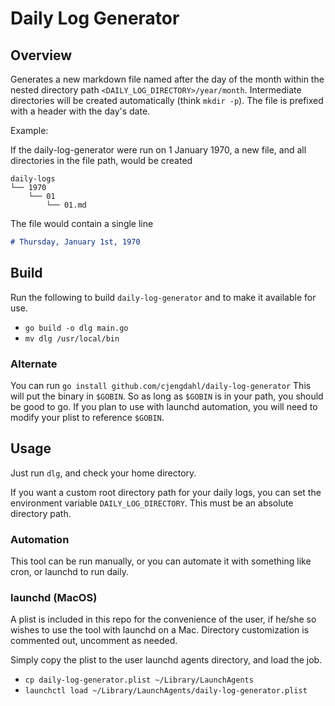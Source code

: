 # Daily Log Generator

## Overview

Generates a new markdown file named after the day of the month
within the nested directory path `<DAILY_LOG_DIRECTORY>/year/month`.
Intermediate directories will be created automatically (think `mkdir -p`).
The file is prefixed with a header with the day's date.

Example:

If the daily-log-generator were run on 1 January 1970,
a new file, and all directories in the file path, would be created
```
daily-logs
└── 1970
    └── 01
        └── 01.md
```

The file would contain a single line
```markdown
# Thursday, January 1st, 1970
```

## Build

Run the following to build `daily-log-generator` and to make it available for use.
- `go build -o dlg main.go`
- `mv dlg /usr/local/bin`

### Alternate

You can run `go install github.com/cjengdahl/daily-log-generator`
This will put the binary in `$GOBIN`.  So as long as `$GOBIN`
is in your path, you should be good to go.  If you plan to use
with launchd automation, you will need to modify your plist to reference
`$GOBIN`.

## Usage

Just run `dlg`, and check your home directory.

If you want a custom root directory path for your daily logs,
you can set the environment variable `DAILY_LOG_DIRECTORY`.
This must be an absolute directory path.

### Automation

This tool can be run manually, or you can automate it
with something like cron, or launchd to run daily.

### launchd (MacOS)

A plist is included in this repo for the convenience
of the user, if he/she so wishes to use the tool with launchd
on a Mac.  Directory customization is commented out, uncomment
as needed.

Simply copy the plist to the user launchd agents directory, and load the job.
- `cp daily-log-generator.plist ~/Library/LaunchAgents`
- `launchctl load ~/Library/LaunchAgents/daily-log-generator.plist`


